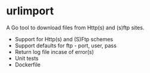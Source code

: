 # urlimport
A Go tool to download files from Http(s) and (s)ftp sites.
- Support for Http(s) and (S)Ftp schemes
- Support defaults for ftp - port, user, pass
- Return log file incase of error(s)
- Unit tests
- Dockerfile
